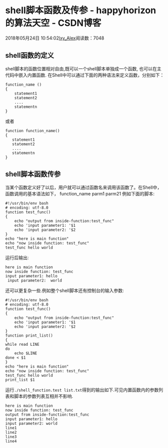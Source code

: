 # shell脚本函数及传参 - happyhorizon的算法天空 - CSDN博客
2018年05月24日 10:54:02[lxy_Alex](https://me.csdn.net/happyhorizion)阅读数：7048
## shell函数的定义
shell脚本的函数位置相对自由,既可以一个shell脚本单独成一个函数, 也可以在主代码中嵌入内置函数.
在Shell中可以通过下面的两种语法来定义函数，分别如下：
```
function_name ()
{
    statement1
    statement2
    ....
    statementn
}
```
或者
```
function function_name()
{
   statement1
   statement2
   ....
   statementn
}
```
## shell脚本函数传参
当某个函数定义好了以后，用户就可以通过函数名来调用该函数了。在Shell中，函数调用的基本语法如下，
function_name parm1 parm21
例如下面的脚本:
```
#!/usr/bin/env bash
# encoding: utf-8.0
function test_func()
{
    echo "output from inside-function:test_func"
    echo 'input parameter1: '$1
    echo 'input parameter2: '$2
}
echo "here is main function"
echo "now inside function: test_func"
test_func hello world
```
运行后输出:
```
here is main function
now inside function: test_func
input parameter1: hello
 input parameter2:  world
```
还可以更复杂一些.例如整个shell脚本还有控制台的输入参数:
```
#!/usr/bin/env bash
# encoding: utf-8.0
function test_func()
{
    echo "output from inside-function:test_func"
    echo 'input parameter1: '$1
    echo 'input parameter2: '$2
}
function print_list()
{
while read LINE
do 
    echo $LINE
done < $1
}
echo "here is main function"
echo "now inside function: test_func"
test_func hello world 
print_list $1
```
运行`./shell_function.test list.txt`得到的输出如下.可见内置函数内的参数列表和脚本的参数列表互相并不影响.
```
here is main function
now inside function: test_func
output from inside-function:test_func
input parameter1: hello
input parameter2: world
line1
line2
line3
line4
```
